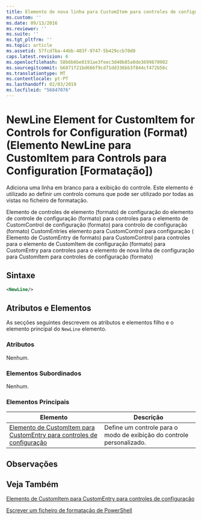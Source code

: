 ```yaml
---
title: Elemento de nova linha para CustomItem para controles de configuração (formato) | Documentos da Microsoft
ms.custom: ''
ms.date: 09/13/2016
ms.reviewer: ''
ms.suite: ''
ms.tgt_pltfrm: ''
ms.topic: article
ms.assetid: 57fcd7ba-44bb-403f-9747-5b429ccb70d0
caps.latest.revision: 6
ms.openlocfilehash: 58b6b6be0191ae3feec3d40b85a0de3699870902
ms.sourcegitcommit: b6871f21bd666f9cd71dd336bb3f844cf472b56c
ms.translationtype: MT
ms.contentlocale: pt-PT
ms.lasthandoff: 02/03/2019
ms.locfileid: "56847076"
---
```

# <a name="newline-element-for-customitem-for-controls-for-configuration-format"></a>NewLine Element for CustomItem for Controls for Configuration (Format) (Elemento NewLine para CustomItem para Controls para Configuration [Formatação])

Adiciona uma linha em branco para a exibição do controle. Este elemento é utilizado ao definir um controlo comuns que pode ser utilizado por todas as vistas no ficheiro de formatação.

Elemento de controles de elemento (formato) de configuração do elemento de controle de configuração (formato) para controles para o elemento de CustomControl de configuração (formato) para controlo de configuração (formato) CustomEntries elemento para CustomControl para configuração ( Elemento de CustomEntry de formato) para CustomControl para controles para o elemento de CustomItem de configuração (formato) para CustomEntry para controles para o elemento de nova linha de configuração para CustomItem para controles de configuração (formato)

## <a name="syntax"></a>Sintaxe

```xml
<NewLine/>
```

## <a name="attributes-and-elements"></a>Atributos e Elementos

As secções seguintes descrevem os atributos e elementos filho e o elemento principal do `NewLine` elemento.

### <a name="attributes"></a>Atributos

Nenhum.

### <a name="child-elements"></a>Elementos Subordinados

Nenhum.

### <a name="parent-elements"></a>Elementos Principais

|Elemento|Descrição|
|-------------|-----------------|
|[Elemento de CustomItem para CustomEntry para controles de configuração](./customitem-element-for-customentry-for-controls-for-configuration-format.md)|Define um controle para o modo de exibição do controle personalizado.|

## <a name="remarks"></a>Observações

## <a name="see-also"></a>Veja Também

[Elemento de CustomItem para CustomEntry para controles de configuração](./customitem-element-for-customentry-for-controls-for-configuration-format.md)

[Escrever um ficheiro de formatação de PowerShell](./writing-a-powershell-formatting-file.md)
